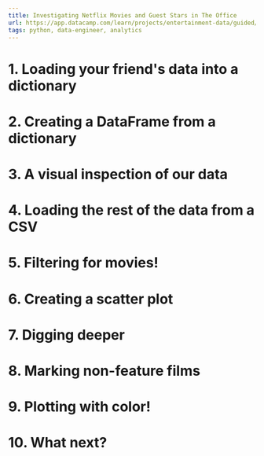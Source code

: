 ```yaml
---
title: Investigating Netflix Movies and Guest Stars in The Office
url: https://app.datacamp.com/learn/projects/entertainment-data/guided/Python
tags: python, data-engineer, analytics
---
```


# 1. Loading your friend's data into a dictionary


# 2. Creating a DataFrame from a dictionary


# 3. A visual inspection of our data


# 4. Loading the rest of the data from a CSV


# 5. Filtering for movies!


# 6. Creating a scatter plot


# 7. Digging deeper


# 8. Marking non-feature films


# 9. Plotting with color!


# 10. What next?

